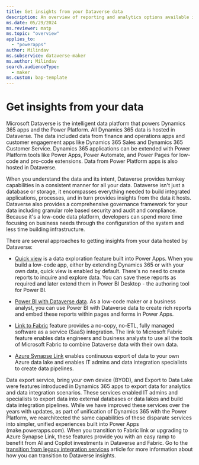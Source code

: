 ```yaml
---
title: Get insights from your Dataverse data
description: An overview of reporting and analytics options available in Dataverse and Dynamics 365 apps.
ms.date: 05/29/2024
ms.reviewer: matp 
ms.topic: "overview"
applies_to: 
  - "powerapps"
author: Milindav
ms.subservice: dataverse-maker
ms.author: Milindav
search.audienceType: 
  - maker
ms.custom: bap-template
---
```

# Get insights from your data

Microsoft Dataverse is the intelligent data platform that powers Dynamics 365 apps and the Power Platform. All Dynamics 365 data is hosted in Dataverse. The data included data from finance and operations apps and customer engagement apps like Dynamics 365 Sales and Dynamics 365 Customer Service. Dynamics 365 applications can be extended with Power Platform tools like Power Apps, Power Automate, and Power Pages for low-code and pro-code extensions. Data from Power Platform apps is also hosted in Dataverse.

When you understand the data and its intent, Dataverse provides turnkey capabilities in a consistent manner for all your data. Dataverse isn't just a database or storage, it encompasses everything needed to build integrated applications, processes, and in turn provides insights from the data it hosts. Dataverse also provides a comprehensive governance framework for your data including granular role based security and audit and compliance. Because it's a low-code data platform, developers can spend more time focusing on business needs through the configuration of the system and less time building infrastructure.

There are several approaches to getting insights from your data hosted by Dataverse:

- [Quick view](../../user/visualize-in-power-bi.md) is a data exploration feature built into Power Apps. When you build a low-code app, either by extending Dynamics 365 or with your own data, quick view is enabled by default. There's no need to create reports to inquire and explore data. You can save these reports as required and later extend them in Power BI Desktop - the authoring tool for Power BI.

- [Power BI with Dataverse data](use-powerbi-dataverse.md). As a low-code maker or a business analyst, you can use Power BI with Dataverse data to create rich reports and embed these reports within pages and forms in Power Apps.

- [Link to Fabric](azure-synapse-link-view-in-fabric.md) feature provides a no-copy, no-ETL, fully managed software as a service (SaaS) integration. The link to Microsoft Fabric feature enables data engineers and business analysts to use all the tools of Microsoft Fabric to combine Dataverse data with their own data.

- [Azure Synapse Link](export-to-data-lake.md) enables continuous export of data to your own Azure data lake and enables IT admins and data integration specialists to create data pipelines.

Data export service, bring your own device (BYOD), and Export to Data Lake were features introduced in Dynamics 365 apps to export data for analytics and data integration scenarios. These services enabled IT admins and specialists to export data into external databases or data lakes and build data integration pipelines. While we have improved these services over the years with updates, as part of unification of Dynamics 365 with the Power Platform, we rearchitected the same capabilities of these disparate services into simpler, unified experiences built into Power Apps (make.powerapps.com). When you transition to Fabric link or upgrading to Azure Synapse Link, these features provide you with an easy ramp to benefit from AI and Copilot investments in Dataverse and Fabric. Go to the [transition from legacy integration services](azure-synapse-link-transition-from-FnO.md) article for more information about how you can transition to Dataverse insights.
